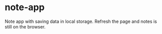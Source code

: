 # note-app
Note app with saving data in local storage. Refresh the page and notes is still on the browser.
